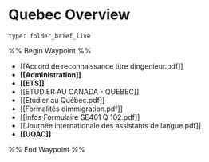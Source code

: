 # Quebec Overview
 
```ccard
type: folder_brief_live
```
 
%% Begin Waypoint %%
- [[Accord de reconnaissance titre dingenieur.pdf]]
- **[[Administration]]**
- **[[ETS]]**
- [[ETUDIER AU CANADA - QUEBEC]]
- [[Etudier au Québec.pdf]]
- [[Formalités dimmigration.pdf]]
- [[Infos Formulaire SE401 Q 102.pdf]]
- [[Journée internationale des assistants de langue.pdf]]
- **[[UQAC]]**

%% End Waypoint %%